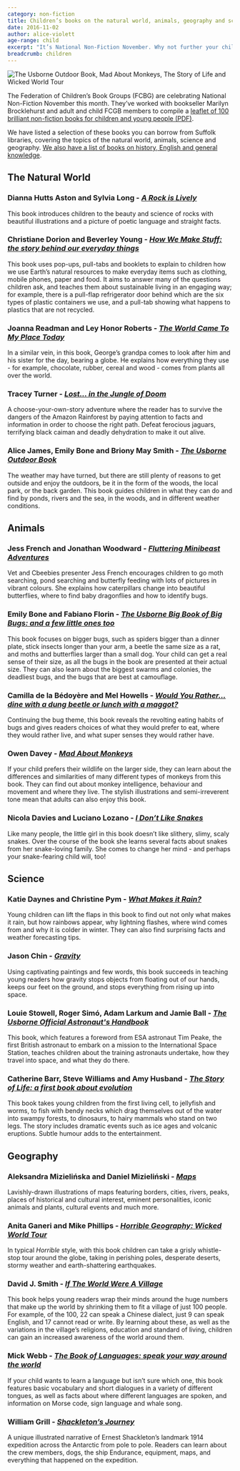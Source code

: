 ```yaml
---
category: non-fiction
title: Children’s books on the natural world, animals, geography and science for National Non-fiction November
date: 2016-11-02
author: alice-violett
age-range: child
excerpt: "It’s National Non-Fiction November. Why not further your child’s interest in a topic, or introduce them to something new, by borrowing from our range of titles?"
breadcrumb: children
---
```


![The Usborne Outdoor Book, Mad About Monkeys, The Story of Life and Wicked World Tour](/images/featured/featured-science-collage.jpg)

The Federation of Children’s Book Groups (FCBG) are celebrating National Non-Fiction November this month. They’ve worked with bookseller Marilyn Brocklehurst and adult and child FCGB members to compile a [leaflet of 100 brilliant non-fiction books for children and young people (PDF)](http://www.fcbg.org.uk/wp-content/uploads/100_brilliant_NonFictionbooks.pdf).

We have listed a selection of these books you can borrow from Suffolk libraries, covering the topics of the natural world, animals, science and geography. [We also have a list of books on history, English and general knowledge](/new-suggestions/children/national-nonfiction-history/).

<h2>The Natural World</h2>

<h3>Dianna Hutts Aston and Sylvia Long - <a href="https://suffolk.spydus.co.uk/cgi-bin/spydus.exe/ENQ/OPAC/BIBENQ/11053035?QRY=CTIBIB%3C%20IRN(14023619)&QRYTEXT=A%20rock%20is%20lively"><cite>A Rock is Lively</cite></a></h3>

This book introduces children to the beauty and science of rocks with beautiful illustrations and a picture of poetic language and straight facts.

<h3>Christiane Dorion and Beverley Young - <a href="https://suffolk.spydus.co.uk/cgi-bin/spydus.exe/ENQ/OPAC/BIBENQ/11061766?QRY=CTIBIB%3C%20IRN(1362155)&QRYTEXT=How%20we%20make%20stuff%20%3A%20the%20story%20behind%20our%20everyday%20things"><cite>How We Make Stuff: the story behind our everyday things</cite></a></h3>

This book uses pop-ups, pull-tabs and booklets to explain to children how we use Earth’s natural resources to make everyday items such as clothing, mobile phones, paper and food. It aims to answer many of the questions children ask, and teaches them about sustainable living in an engaging way; for example, there is a pull-flap refrigerator door behind which are the six types of plastic containers we use, and a pull-tab showing what happens to plastics that are not recycled.

<h3>Joanna Readman and Ley Honor Roberts - <a href="https://suffolk.spydus.co.uk/cgi-bin/spydus.exe/ENQ/OPAC/BIBENQ/12024349?QRY=CTIBIB%3C%20IRN(1593107)&QRYTEXT=The%20world%20came%20to%20my%20place%20today"><cite>The World Came To My Place Today</cite></a></h3>

In a similar vein, in this book, George’s grandpa comes to look after him and his sister for the day, bearing a globe. He explains how everything they use - for example, chocolate, rubber, cereal and wood - comes from plants all over the world.

<h3>Tracey Turner - <a href="https://suffolk.spydus.co.uk/cgi-bin/spydus.exe/ENQ/OPAC/BIBENQ/11070381?QRY=CTIBIB%3C%20IRN(35744989)&QRYTEXT=Lost%20in%20the%20jungle%20of%20doom"><cite>Lost… in the Jungle of Doom</cite></a></h3>

A choose-your-own-story adventure where the reader has to survive the dangers of the Amazon Rainforest by paying attention to facts and information in order to choose the right path. Defeat ferocious jaguars, terrifying black caiman and deadly dehydration to make it out alive.

<h3>Alice James, Emily Bone and Briony May Smith - <a href="https://suffolk.spydus.co.uk/cgi-bin/spydus.exe/ENQ/OPAC/BIBENQ/11073646?QRY=CTIBIB%3C%20IRN(62309337)&QRYTEXT=The%20Usborne%20outdoor%20book"><cite>The Usborne Outdoor Book</cite></a></h3>

The weather may have turned, but there are still plenty of reasons to get outside and enjoy the outdoors, be it in the form of the woods, the local park, or the back garden. This book guides children in what they can do and find by ponds, rivers and the sea, in the woods, and in different weather conditions.

<h2>Animals</h2>

<h3>Jess French and Jonathan Woodward - <a href="https://suffolk.spydus.co.uk/cgi-bin/spydus.exe/ENQ/OPAC/BIBENQ/11083687?QRY=CTIBIB%3C%20IRN(57961931)&QRYTEXT=Fluttering%20minibeast%20adventures"><cite>Fluttering Minibeast Adventures</cite></a></h3>

Vet and Cbeebies presenter Jess French encourages children to go moth searching, pond searching and butterfly feeding with lots of pictures in vibrant colours. She explains how caterpillars change into beautiful butterflies, where to find baby dragonflies and how to identify bugs.

<h3>Emily Bone and Fabiano Florin - <a href="https://suffolk.spydus.co.uk/cgi-bin/spydus.exe/ENQ/OPAC/BIBENQ/11104645?QRY=CTIBIB%3C%20IRN(12832367)&QRYTEXT=The%20Usborne%20big%20book%20of%20big%20bugs%20%3A%20and%20a%20few%20little%20ones%20too--"><cite>The Usborne Big Book of Big Bugs: and a few little ones too</cite></a></h3>

This book focuses on bigger bugs, such as spiders bigger than a dinner plate, stick insects longer than your arm, a beetle the same size as a rat, and moths and butterflies larger than a small dog. Your child can get a real sense of their size, as all the bugs in the book are presented at their actual size. They can also learn about the biggest swarms and colonies, the deadliest bugs, and the bugs that are best at camouflage.

<h3>Camilla de la Bédoyère and Mel Howells - <a href="https://suffolk.spydus.co.uk/cgi-bin/spydus.exe/ENQ/OPAC/BIBENQ/11108552?QRY=CTIBIB%3C%20IRN(54089648)&QRYTEXT=Would%20you%20rather%20...%20dine%20with%20a%20dung%20beetle%20or%20lunch%20with%20a%20maggot%3F"><cite>Would You Rather… dine with a dung beetle or lunch with a maggot?</cite></a></h3>

Continuing the bug theme, this book reveals the revolting eating habits of bugs and gives readers choices of what they would prefer to eat, where they would rather live, and what super senses they would rather have.

<h3>Owen Davey - <a href="https://suffolk.spydus.co.uk/cgi-bin/spydus.exe/ENQ/OPAC/BIBENQ/11091478?QRY=CTIBIB%3C%20IRN(53236056)&QRYTEXT=Mad%20about%20monkeys"><cite>Mad About Monkeys</cite></a></h3>

If your child prefers their wildlife on the larger side, they can learn about the differences and similarities of many different types of monkeys from this book. They can find out about monkey intelligence, behaviour and movement and where they live. The stylish illustrations and semi-irreverent tone mean that adults can also enjoy this book.

<h3>Nicola Davies and Luciano Lozano - <a href="https://suffolk.spydus.co.uk/cgi-bin/spydus.exe/ENQ/OPAC/BIBENQ/12037242?QRY=CTIBIB%3C%20IRN(62777276)&QRYTEXT=I%20don%E2%80%99t%20like%20snakes"><cite>I Don’t Like Snakes</cite></a></h3>

Like many people, the little girl in this book doesn’t like slithery, slimy, scaly snakes. Over the course of the book she learns several facts about snakes from her snake-loving family. She comes to change her mind - and perhaps your snake-fearing child will, too!

<h2>Science</h2>

<h3>Katie Daynes and Christine Pym - <a href="https://suffolk.spydus.co.uk/cgi-bin/spydus.exe/ENQ/OPAC/BIBENQ/11151985?QRY=CTIBIB%3C%20IRN(9674035)&QRYTEXT=What%20makes%20it%20rain%3F"><cite>What Makes it Rain?</cite></a></h3>

Young children can lift the flaps in this book to find out not only what makes it rain, but how rainbows appear, why lightning flashes, where wind comes from and why it is colder in winter. They can also find surprising facts and weather forecasting tips.

<h3>Jason Chin - <a href="https://suffolk.spydus.co.uk/cgi-bin/spydus.exe/ENQ/OPAC/BIBENQ?ENTRY_NAME=TI&ENTRY=gravity&ENTRY1_OPER=%2B&ENTRY2_NAME=AU&ENTRY2=jason+chin&ENTRY2_TYPE=K&ENTRY3_NAME=SU&ENTRY3=&ENTRY_TYPE=K&ENTRY3_OPER=%2B&NRECS=20&SORTS=HBT.SOVR&SEARCH_FORM=%2Fcgi-bin%2Fspydus.exe%2FMSGTRN%2FOPAC%2FBSEARCH&CF=GEN&ISGLB=0&GQ=gravity"><cite>Gravity</cite></a></h3>

Using captivating paintings and few words, this book succeeds in teaching young readers how gravity stops objects from floating out of our hands, keeps our feet on the ground, and stops everything from rising up into space.

<h3>Louie Stowell, Roger Simó, Adam Larkum and Jamie Ball - <a href="https://suffolk.spydus.co.uk/cgi-bin/spydus.exe/ENQ/OPAC/BIBENQ?ENTRY_NAME=TI&ENTRY=usborne+official+astronauts+handbook&ENTRY1_OPER=%2B&ENTRY2_NAME=AU&ENTRY2=&ENTRY2_TYPE=K&ENTRY3_NAME=SU&ENTRY3=&ENTRY_TYPE=K&ENTRY3_OPER=%2B&NRECS=20&SORTS=HBT.SOVR&SEARCH_FORM=%2Fcgi-bin%2Fspydus.exe%2FMSGTRN%2FOPAC%2FBSEARCH&CF=GEN&ISGLB=0&GQ=usborne+official+astronauts+handbook"><cite>The Usborne Official Astronaut's Handbook</cite></a></h3>

This book, which features a foreword from ESA astronaut Tim Peake, the first British astronaut to embark on a mission to the International Space Station, teaches children about the training astronauts undertake, how they travel into space, and what they do there.

<h3>Catherine Barr, Steve Williams and Amy Husband - <a href="https://suffolk.spydus.co.uk/cgi-bin/spydus.exe/ENQ/OPAC/BIBENQ/12040057?QRY=CTIBIB%3C%20IRN(46865499)&QRYTEXT=The%20story%20of%20life%20%3A%20a%20first%20book%20about%20evolution"><cite>The Story of Life: a first book about evolution</cite></a></h3>

This book takes young children from the first living cell, to jellyfish and worms, to fish with bendy necks which drag themselves out of the water into swampy forests, to dinosaurs, to hairy mammals who stand on two legs. The story includes dramatic events such as ice ages and volcanic eruptions. Subtle humour adds to the entertainment.

<h2>Geography</h2>

<h3>Aleksandra Mizielińska and Daniel Mizieliński - <a href="https://suffolk.spydus.co.uk/cgi-bin/spydus.exe/ENQ/OPAC/BIBENQ?ENTRY_NAME=TI&ENTRY=maps&ENTRY1_OPER=%2B&ENTRY2_NAME=AU&ENTRY2=aleksandra+mizielinska&ENTRY2_TYPE=K&ENTRY3_NAME=SU&ENTRY3=&ENTRY_TYPE=K&ENTRY3_OPER=%2B&NRECS=20&SORTS=HBT.SOVR&SEARCH_FORM=%2Fcgi-bin%2Fspydus.exe%2FMSGTRN%2FOPAC%2FBSEARCH&CF=GEN&ISGLB=0&GQ=maps"><cite>Maps</cite></a></h3>

Lavishly-drawn illustrations of maps featuring borders, cities, rivers, peaks, places of historical and cultural interest, eminent personalities, iconic animals and plants, cultural events and much more.

<h3>Anita Ganeri and Mike Phillips - <a href="https://suffolk.spydus.co.uk/cgi-bin/spydus.exe/ENQ/OPAC/BIBENQ/11187195?QRY=CTIBIB%3C%20IRN(53719295)&QRYTEXT=Wicked%20world%20tour"><cite>Horrible Geography: Wicked World Tour</cite></a></h3>

In typical <cite>Horrible</cite> style, with this book children can take a grisly whistle-stop tour around the globe, taking in perishing poles, desperate deserts, stormy weather and earth-shattering earthquakes.

<h3>David J. Smith - <a href="https://suffolk.spydus.co.uk/cgi-bin/spydus.exe/ENQ/OPAC/BIBENQ/11160489?QRY=CTIBIB%3C%20IRN(293940)&QRYTEXT=If%20the%20world%20were%20a%20village"><cite>If The World Were A Village</cite></a></h3>

This book helps young readers wrap their minds around the huge numbers that make up the world by shrinking them to fit a village of just 100 people. For example, of the 100, 22 can speak a Chinese dialect, just 9 can speak English, and 17 cannot read or write. By learning about these, as well as the variations in the village’s religions, education and standard of living, children can gain an increased awareness of the world around them.

<h3>Mick Webb - <a href="https://suffolk.spydus.co.uk/cgi-bin/spydus.exe/ENQ/OPAC/BIBENQ/11176961?QRY=CTIBIB%3C%20IRN(26583593)&QRYTEXT=The%20book%20of%20languages%20%3A%20speak%20your%20way%20around%20the%20world"><cite>The Book of Languages: speak your way around the world</cite></a></h3>

If your child wants to learn a language but isn’t sure which one, this book features basic vocabulary and short dialogues in a variety of different tongues, as well as facts about where different languages are spoken, and information on Morse code, sign language and whale song.

<h3>William Grill - <a href="https://suffolk.spydus.co.uk/cgi-bin/spydus.exe/ENQ/OPAC/BIBENQ?ENTRY_NAME=TI&ENTRY=shackleton%27s+journey&ENTRY1_OPER=%2B&ENTRY2_NAME=AU&ENTRY2=william+grill&ENTRY2_TYPE=K&ENTRY3_NAME=SU&ENTRY3=&ENTRY_TYPE=K&ENTRY3_OPER=%2B&NRECS=20&SORTS=HBT.SOVR&SEARCH_FORM=%2Fcgi-bin%2Fspydus.exe%2FMSGTRN%2FOPAC%2FBSEARCH&CF=GEN&ISGLB=0&GQ=shackleton%27s+journey"><cite>Shackleton’s Journey</cite></a></h3>

A unique illustrated narrative of Ernest Shackleton’s landmark 1914 expedition across the Antarctic from pole to pole. Readers can learn about the crew members, dogs, the ship Endurance, equipment, maps, and everything that happened on the expedition.

